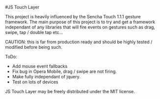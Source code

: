 #JS Touch Layer

This project is heavily influenced by the Sencha Touch 1.1.1 gesture framework. The main purpose of this project is to try and get a framework independant of any libraries that will fire events on gestures such as drag, swipe, tap / double tap etc...

CAUTION: this is far from production ready and should be highly tested / modified before being such.

ToDo:

- Add mouse event fallbacks
- Fix bug in Opera Mobile, drag / swipe are not firing.
- Make fully independant of jquery.
- Test on lots of devices

JS Touch Layer may be freely distributed under the MIT license.
